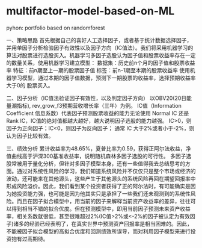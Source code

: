 # multifactor-model-based-on-ML
pyhon: portfolio based on randomforest


一、策略思路
首先根据自己的喜好人工选择因子，或者基于统计数据选择因子，并用单因子分析检验因子有效性以及因子方向（IC值法）。我们将采用机器学习的算法对股票进行选股买入。机器学习多因子选股认为因子值和股票收益率存在一定的数量关系，使用机器学习建立模型： 
数据集：历史前n个月的因子值和股票收益率 
特征：前n期至上一期的股票因子值 
标签：前n-1期至本期的股票收益率 使用机器学习模型，通过本期的因子值数据，预测下一期股票的收益率，选择预期收益率大于0的 股票买入。


二、因子分析（IC值法验证因子有效性，以及判定因子方向）
以OBV20(20日能量潮指标), rev_grow_f3预期营收增长率（三年）为例。
IC值（Information Coefficient 信息系数）代表因子预测股票收益的能力无论使用 Normal IC 还是 Rank IC，IC值的绝对值都越大越好，越大说明因子选股的能力越强。
	IC>0，则因子为正向因子；IC<0，则因子为反向因子；
	通常 IC 大于2%或者小于-2%，则认为因子比较有效。

三、绩效分析
累计收益率为48.65%，夏普比率为0.59，获得正阿尔法收益，净值曲线高于沪深300基准收益率，说明随机森林多因子选股的可行性。
多因子选股常被用于量化分析，但针对多因子模型本身，还有一些值得我去总结思考的方面。通过对系统性风险的学习，我们知道系统风险并不仅仅只是整个市场或经济的波动，还可能来在其他源头，这些产生于其他源头的系统风险再回在期望回报率中形成风险溢价。因此，我们看到某个投资者获得了正的阿尔法时，有可能确实是因为她投资能力强，也可能是因为他其实只是承担了一些我们还未观测到的系统性风险。而且在因子拟合模型中，用当前的因子来解释当前资产收益率的差异，往往可以得到相当不错的拟合优度。但在预测模型中，即用当前因子预测未来资产收益率，相关系数就很低，甚至很难超过2%(IC值>2%或<-2%的因子被认定为有效因子)诸多的经验已经表明了，在真实世界中预测资产回报率是相当困难的。因此，不能被因子拟合模型的高拟合优度和回测绩效所误导，而对利用因子模型来进行投资抱有过高期待。
